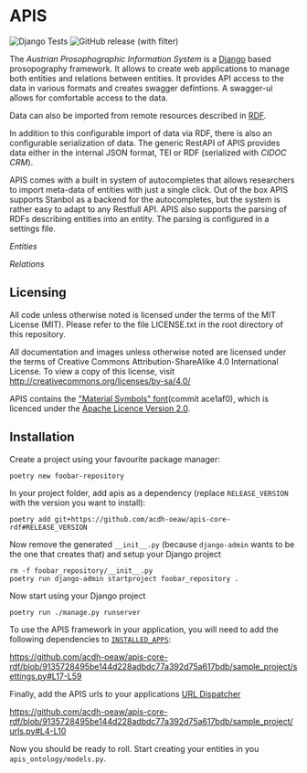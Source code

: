 APIS
====

![Django Tests](https://github.com/acdh-oeaw/apis-core-rdf/actions/workflows/django-tests.yml/badge.svg)
![GitHub release (with filter)](https://img.shields.io/github/v/release/acdh-oeaw/apis-core-rdf)

The *Austrian Prosophographic Information System* is a
[Django](https://www.djangoproject.com/) based prosopography framework. It
allows to create web applications to manage both entities and relations between
entities. It provides API access to the data in various formats and creates
swagger defintions. A swagger-ui allows for comfortable access to the data.

Data can also be imported from remote resources described in
[RDF](https://en.wikipedia.org/wiki/Resource_Description_Framework).

In addition to this configurable import of data via RDF, there is also an
configurable serialization of data. The generic RestAPI of APIS provides data
either in the internal JSON format, TEI or RDF (serialized with *CIDOC CRM*). 

APIS comes with a built in system of autocompletes that allows researchers to
import meta-data of entities with just a single click. Out of the box APIS
supports Stanbol as a backend for the autocompletes, but the system is rather
easy to adapt to any Restfull API. APIS also supports the parsing of RDFs
describing entities into an entity. The parsing is configured in a settings
file.

*Entities*

*Relations*

Licensing
---------

All code unless otherwise noted is licensed under the terms of the MIT License
(MIT). Please refer to the file LICENSE.txt in the root directory of this
repository.

All documentation and images unless otherwise noted are licensed under the
terms of Creative Commons Attribution-ShareAlike 4.0 International License. To
view a copy of this license, visit
http://creativecommons.org/licenses/by-sa/4.0/

APIS contains the ["Material Symbols" font](https://fonts.google.com/icons)(commit ace1af0), which
is licenced under the [Apache Licence Version 2.0](https://www.apache.org/licenses/LICENSE-2.0.html).


Installation
------------

Create a project using your favourite package manager:

```shell
poetry new foobar-repository
```

In your project folder, add apis as a dependency (replace `RELEASE_VERSION`
with the version you want to install):

```shell
poetry add git+https://github.com/acdh-oeaw/apis-core-rdf#RELEASE_VERSION
```

Now remove the generated `__init__.py` (because `django-admin` wants to be the
one that creates that) and setup your Django project
```shell
rm -f foobar_repository/__init__.py
poetry run django-admin startproject foobar_repository .
```

Now start using your Django project
```shell
poetry run ./manage.py runserver
```

To use the APIS framework in your application, you will need to add the following dependencies to
[`INSTALLED_APPS`](https://docs.djangoproject.com/en/4.2/ref/settings/#installed-apps):

https://github.com/acdh-oeaw/apis-core-rdf/blob/9135728495be144d228adbdc77a392d75a617bdb/sample_project/settings.py#L17-L59

Finally, add the APIS urls to your applications [URL Dispatcher](https://docs.djangoproject.com/en/4.2/topics/http/urls/)

https://github.com/acdh-oeaw/apis-core-rdf/blob/9135728495be144d228adbdc77a392d75a617bdb/sample_project/urls.py#L4-L10

Now you should be ready to roll. Start creating your entities in you `apis_ontology/models.py`.
